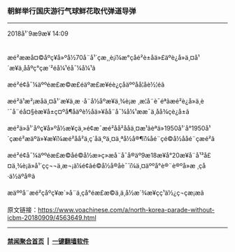 ### 朝鲜举行国庆游行气球鲜花取代弹道导弹
------------------------

<div class="published">
 <span class="date" title="ä¸­å½æ¶é´">
  <time datetime="2018-09-09T14:09:47+08:00">
   2018å¹´9æ9æ¥ 14:09
  </time>
 </span>
</div>
<br/>
<div class="wsw">
 <p>
  æé²ææå¤©åºç¥å»ºå½70å¨å¹´çæ¸¸è¡ï¼æ°çåé²è±åä»£äºè¿å»ä¸¤å¹´æ¥ä¸ååºç°çæ´²éå¼¹éå¯¼å¼¹ã
 </p>
 <p>
  æé²é¢å¯¼äººéæ­£æ©æ£éäºæ­£æ­¥éè¿çåäººåå¦åè½¦éã
 </p>
 <p>
  æé²ä¹æ²¡æåä¸¤å¹´æ¥ä¸æ ·å¨å½åºæ¥ä¸¾è¡æ ¸æ­¦å¨è¯éªãæé²è¿å»ä¸è´¯å¨éå¤§èæ¥å±ç¤ºå¶åäºè½åä»¥åå¨å¯¼å¼¹ææ¯ä¸åå¾çè¿å±ã
 </p>
 <p>
  æé²ä»å¹´åºç¥å»ºå½æ¥çä¸»é¢æ¯æé²åå²ååä¸¤æ¹ãèªä»1950å¹´å°1950å¹´çæé²æäºä»¥æ¥ï¼æé²åå²ä¸ç´åä¸ºä¸¤ä¸ªå½å®¶ï¼åé¨çé©å½ååé¨çæé²ã
 </p>
 <p>
  æé²é¢å¯¼äººéæ­£æ©åé©å½æ»ç»æå¨å¯å®äº9æ18æ¥å°20æ¥å¨å¹³å£¤ä¸¾è¡ä»å¹´çç¬¬ä¸æ¬¡ä¼é¢ãé©å½å®åè¯´ï¼ä¸¤äººå°è®¨è®ºå»æ ¸çå·ä½äºå®ã
 </p>
 <p>
  æäººå¨æé²çåºç¥æ´»å¨ä¸çå°éæ­£æ©ä¸ä¸­å½æ´¾æ¥çç¹ä½¿ç¬çæ¡æã
 </p>
 <p>
 </p>
</div>

原文链接：https://www.voachinese.com/a/north-korea-parade-without-icbm-20180909/4563649.html


------------------------
#### [禁闻聚合首页](https://github.com/gfw-breaker/banned-news/blob/master/README.md) &nbsp;|&nbsp;  [一键翻墙软件](https://github.com/gfw-breaker/nogfw/blob/master/README.md)